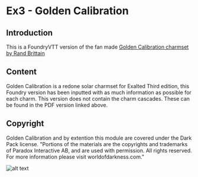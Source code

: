 # Ex3 - Golden Calibration

## Introduction

This is a FoundryVTT version of the fan made [Golden Calibration charmset by Rand Brittain](https://www.dropbox.com/sh/h98mpo2f6xsed97/AADyaUz4TvX-I731isdk38XRa?dl=0)

## Content
Golden Calibration is a redone solar charmset for Exalted Third edition, this Foundry version has been inputted with as much information as possible for each charm.  This version does not contain the charm cascades.  These can be found in the PDF version linked above.

## Copyright
Golden Calibration and by extention this module are covered under the Dark Pack license.
"Portions of the materials are the copyrights and trademarks of Paradox Interactive AB, and are used with permission. All rights reserved. For more information please visit worldofdarkness.com."

![alt text](https://s3-eu-north-1.amazonaws.com/pdx-campaign-wp-data/uploads/sites/10/2021/10/05102936/darkpack_logo2-300x300.png)